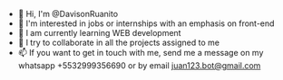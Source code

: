 - 👋 Hi, I'm @DavisonRuanito
- 👀 I'm interested in jobs or internships with an emphasis on front-end
- 🌱 I am currently learning WEB development
- 💞️ I try to collaborate in all the projects assigned to me
- 📫 If you want to get in touch with me, send me a message on my whatsapp +5532999356690 or by email juan123.bot@gmail.com

<!---
KripToN12/KripToN12 is a ✨ special ✨ repository because its `README.md` (this file) appears on your GitHub profile.
You can click the Preview link to take a look at your changes.
--->
